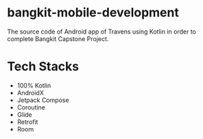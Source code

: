 # bangkit-mobile-development
The source code of Android app of Travens using Kotlin in order to complete Bangkit Capstone Project.

# Tech Stacks
- 100% Kotlin
- AndroidX
- Jetpack Compose
- Coroutine
- Glide
- Retrofit
- Room
